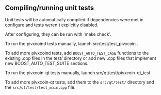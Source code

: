 Compiling/running unit tests
------------------------------------

Unit tests will be automatically compiled if dependencies were met in configure
and tests weren't explicitly disabled.

After configuring, they can be run with 'make check'.

To run the pivxcoind tests manually, launch src/test/test_pivxcoin .

To add more pivxcoind tests, add `BOOST_AUTO_TEST_CASE` functions to the existing
.cpp files in the test/ directory or add new .cpp files that
implement new BOOST_AUTO_TEST_SUITE sections.

To run the pivxcoin-qt tests manually, launch src/qt/test/pivxcoin-qt_test

To add more pivxcoin-qt tests, add them to the `src/qt/test/` directory and
the `src/qt/test/test_main.cpp` file.
